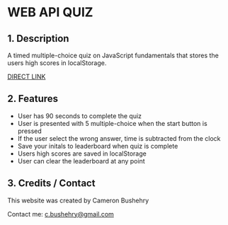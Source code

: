 # WEB API QUIZ

## 1. Description
A timed multiple-choice quiz on JavaScript fundamentals that stores the users high scores in localStorage.

[DIRECT LINK](https://cbushehry.github.io/web-api-quiz/)

## 2. Features
 * User has 90 seconds to complete the quiz
 * User is presented with 5 multiple-choice when the start button is pressed
 * If the user select the wrong answer, time is subtracted from the clock
 * Save your initals to leaderboard when quiz is complete
 * Users high scores are saved in localStorage
 * User can clear the leaderboard at any point

## 3. Credits / Contact
This website was created by Cameron Bushehry

Contact me: c.bushehry@gmail.com